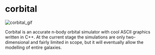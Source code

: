# corbital

![corbital_gif](https://user-images.githubusercontent.com/33865403/108609165-7944b280-73cc-11eb-9dff-8113409e924b.gif)

Corbital is an accurate n-body orbital simulator with cool ASCII graphics written in C++. At the current stage the simulations are only two-dimensional and fairly limited in scope, but it will eventually allow the modelling of entire galaxies.
